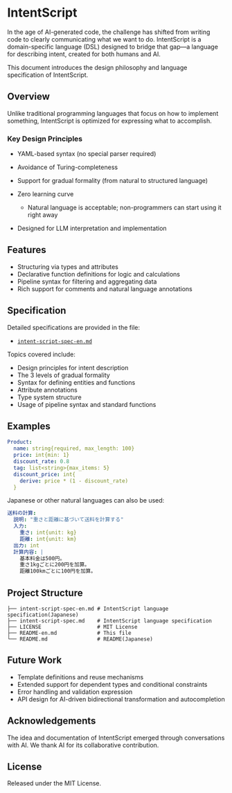# IntentScript

In the age of AI-generated code, the challenge has shifted from writing code to clearly communicating what we want to do.
IntentScript is a domain-specific language (DSL) designed to bridge that gap—a language for describing intent, created for both humans and AI.

This document introduces the design philosophy and language specification of IntentScript.

## Overview

Unlike traditional programming languages that focus on how to implement something, IntentScript is optimized for expressing what to accomplish.

### Key Design Principles

* YAML-based syntax (no special parser required)
* Avoidance of Turing-completeness
* Support for gradual formality (from natural to structured language)
* Zero learning curve

  * Natural language is acceptable; non-programmers can start using it right away
* Designed for LLM interpretation and implementation

## Features

* Structuring via types and attributes
* Declarative function definitions for logic and calculations
* Pipeline syntax for filtering and aggregating data
* Rich support for comments and natural language annotations

## Specification

Detailed specifications are provided in the file:

* [`intent-script-spec-en.md`](intent-script-spec-en.md)

Topics covered include:

* Design principles for intent description
* The 3 levels of gradual formality
* Syntax for defining entities and functions
* Attribute annotations
* Type system structure
* Usage of pipeline syntax and standard functions

## Examples

```yaml
Product:
  name: string{required, max_length: 100}
  price: int{min: 1}
  discount_rate: 0.8
  tag: list<string>{max_items: 5}
  discount_price: int{
    derive: price * (1 - discount_rate)
  }
```

Japanese or other natural languages can also be used:

```yaml
送料の計算:
  説明: "重さと距離に基づいて送料を計算する"
  入力:
    重さ: int{unit: kg}
    距離: int{unit: km}
  出力: int
  計算内容: |
    基本料金は500円。
    重さ1kgごとに200円を加算。
    距離100kmごとに100円を加算。
```

## Project Structure

```
├── intent-script-spec-en.md # IntentScript language specification(Japanese)
├── intent-script-spec.md    # IntentScript language specification
├── LICENSE                  # MIT License
├── README-en.md             # This file
└── README.md                # README(Japanese)
```

## Future Work

* Template definitions and reuse mechanisms
* Extended support for dependent types and conditional constraints
* Error handling and validation expression
* API design for AI-driven bidirectional transformation and autocompletion

## Acknowledgements

The idea and documentation of IntentScript emerged through conversations with AI.
We thank AI for its collaborative contribution.

## License

Released under the MIT License.
